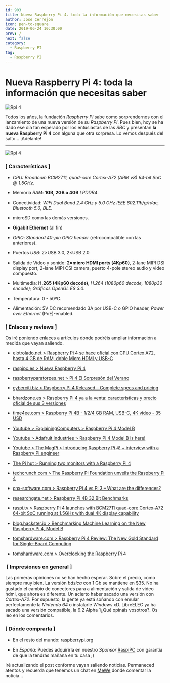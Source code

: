 ```yaml
---
id: 903
title: Nueva Raspberry Pi 4. toda la información que necesitas saber
author: Jose Cerrejon
icon: pen-to-square
date: 2019-06-24 10:30:00
prev: /
next: false
category:
  - Raspberry PI
tag:
  - Raspberry PI
---
```


# Nueva Raspberry Pi 4: toda la información que necesitas saber

![Rpi 4](/images/2019/06/rpi4.jpg)

Todos los años, la fundación *Raspberry Pi* sabe como sorprendernos con el lanzamiento de una nueva versión de su *Raspberry Pi*. Pues bien, hoy se ha dado ese día tan esperado por los entusiastas de las *SBC* y presentan **la nueva Raspberry Pi 4** con alguna que otra sorpresa. Lo vemos después del salto... ¡Adelante!

- - -
![Rpi 4](/images/2019/06/rpi_features_min.jpg)

###  [ Características ]

* *CPU: Broadcom BCM2711, quad-core Cortex-A72 (ARM v8) 64-bit SoC @ 1.5GHz*. 

* Memoria *RAM*: **1GB, 2GB o 4GB** *LPDDR4*. 

* Conectividad: *WiFi Dual Band 2.4 GHz y 5.0 GHz IEEE 802.11b/g/n/ac, Bluetooth 5.0, BLE*. 

* microSD como las demás versiones.

* **Gigabit Ethernet** (al fin)

* *GPIO*: *Standard 40-pin GPIO header* (retrocompatible con las anteriores). 

* Puertos *USB*: 2×USB 3.0, 2×USB 2.0. 

* Salida de Video y sonido: **2×micro HDMI ports (4Kp60)**, 2-lane MIPI DSI display port, 2-lane MIPI CSI camera, puerto 4-pole stereo audio y video compuesto. 

* Multimedia: **H.265 (4Kp60 decode)**, *H.264 (1080p60 decode, 1080p30 encode); Gráficos OpenGL ES 3.0*. 

* Temperatura: 0 - 50ºC.

* Alimentación: 5V DC recomendado 3A por USB-C o GPIO header, *Power over Ethernet* (PoE)-enabled. 

###  [ Enlaces y reviews ]

Os iré poniendo enlaces a artículos donde podréis ampliar información a medida que vayan saliendo.

* [elotrolado.net > Raspberry Pi 4 se hace oficial con CPU Cortex A72, hasta 4 GB de RAM, doble Micro HDMI y USB-C](https://www.elotrolado.net/noticia_raspberry-pi-4-se-hace-oficial-con-cpu-cortex-a72-hasta-4-gb-de-ram-doble-micro-hdmi-y-usb-c_40663)

* [raspipc.es > Nueva Raspberry Pi 4](http://www.raspipc.es/blog/nueva-raspberry-pi-4/)

* [raspberryparatorpes.net > Pi 4 El Sorpresón del Verano](https://raspberryparatorpes.net/hardware/raspberry-pi-4-el-sorpreson-del-verano/)

* [cyberciti.biz > Raspberry PI 4 Released – Complete specs and pricing](https://www.cyberciti.biz/linux-news/raspberry-pi-4-released-complete-specs-and-pricing/)

* [bhardzone.es > Raspberry Pi 4 ya a la venta: características y precio oficial de sus 3 versiones](https://hardzone.es/2019/06/24/raspberry-pi-4-caracteristicas-precio/)

* [time4ee.com > Raspberry Pi 4B - 1/2/4 GB RAM, USB-C, 4K video - 35 USD](https://time4ee.com/news.php?readmore=470)

* [Youtube > ExplainingComputers > Raspberry Pi 4 Model B](https://www.youtube.com/watch?v=CXCjpJasvG0)

* [Youtube > Adafruit Industries > Raspberry Pi 4 Model B is here!](https://www.youtube.com/watch?v=VpG9r7CMTYs)

* [Youtube > The MagPi > Introducing Raspberry Pi 4! + interview with a Raspberry Pi engineer](https://www.youtube.com/watch?v=-2MKTg-LNio)

* [The Pi hut > Running two monitors with a Raspberry Pi 4](https://thepihut.com/blogs/raspberry-pi-tutorials/running-two-monitors-with-a-raspberry-pi-4)

* [techcrunch.com > The Raspberry Pi Foundation unveils the Raspberry Pi 4](https://techcrunch.com/2019/06/23/the-raspberry-pi-foundation-unveils-the-raspberry-pi-4/)

* [cnx-software.com > Raspberry Pi 4 vs Pi 3 – What are the differences?](https://www.cnx-software.com/2019/06/24/raspberry-pi-4-vs-pi-3-what-are-the-differences/)

* [researchgate.net > Raspberry Pi 4B 32 Bit Benchmarks](https://www.researchgate.net/publication/333973011_Raspberry_Pi_4B_32_Bit_Benchmarks)

* [raspi.tv > Raspberry Pi 4 launches with BCM2711 quad-core Cortex-A72 64-bit SoC running at 1.5GHz with dual 4K display capability](https://raspi.tv/2019/raspberry-pi-4-launches-with-bcm2711-quad-core-cortex-a72-64-bit-soc-running-at-1-5ghz-with-dual-4k-display-capability)

* [blog.hackster.io > Benchmarking Machine Learning on the New Raspberry Pi 4, Model B](https://blog.hackster.io/benchmarking-machine-learning-on-the-new-raspberry-pi-4-model-b-88db9304ce4)

* [tomshardware.com > Raspberry Pi 4 Review: The New Gold Standard for Single-Board Computing](https://www.tomshardware.com/reviews/raspberry-pi-4-b,6193.html)

* [tomshardware.com > Overclocking the Raspberry Pi 4](https://www.tomshardware.com/reviews/raspberry-pi-4-b-overclocking,6188.html)





###  [ Impresiones en general ]

Las primeras opiniones no se han hecho esperar. Sobre el precio, como siempre muy bien. La versión *básica* con 1 Gb se mantiene en $35. No ha gustado el cambio de conectores para a alimentación y salida de video hdmi, que ahora es diferente. Un acierto haber sacado una versión con *Cortex-A72*. Por supuesto, la gente ya está soñando con emular perfectamente la *Nintendo 64* o instalarle *Windows* xD. LibreELEC ya ha sacado una versión compatible, la 9.2 Alpha 1¿Qué opináis vosotros?. Os leo en los comentarios.

###  [ Dónde comprarla ]

* En el resto del mundo: [raspberrypi.org](https://www.raspberrypi.org/products/raspberry-pi-4-model-b/)

* En *España*: Puedes adquirirla en nuestro *Sponsor* [RaspiPC](https://www.raspipc.es/public/home/index.php?ver=tienda&accion=verArticulosFamilia&idFamilia=3) con garantía de que la tendrás mañana en tu casa ;)

Iré actualizando el post conforme vayan saliendo noticias. Permaneced atentos y recuerda que tenemos un chat en [MeWe](https://mewe.com/group/5c6bbed8f0e71669f228c457) donde comentar la noticia...
